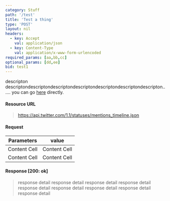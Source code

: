```yaml
---
category: Stuff
path: '/test'
title: 'Test a thing'
type: 'POST'
layout: nil
headers:
  - key: Accept
    val: application/json
  - key: Content-Type
    val: application/x-www-form-urlencoded
required_params: [aa,bb,cc]
optional_params: [dd,ee]
bid: test1
---
```

descripton descriptondescriptondescriptondescriptondescriptondescriptondescripton...... you can go [here](/here) directly.

#### Resource URL 
> https://api.twitter.com/1.1/statuses/mentions_timeline.json


#### Request

Parameters    | value
------------- | -------------
Content Cell  | Content Cell
Content Cell  | Content Cell

#### Response [200: ok]
> response detail response detail response detail response detail response detail response detail response detail response detail response detail 













